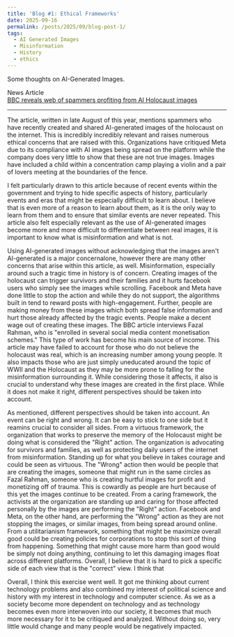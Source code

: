 ```yaml
---
title: 'Blog #1: Ethical Frameworks'
date: 2025-09-16
permalink: /posts/2025/09/blog-post-1/
tags:
  - AI Generated Images
  - Misinformation
  - History
  - ethics
---
```


Some thoughts on AI-Generated Images.

News Article  
[BBC reveals web of spammers profiting from AI Holocaust images](https://www.bbc.com/news/articles/ckg4xjk1g1xo)

---
The article, written in late August of this year, mentions spammers who have recently created and shared AI-generated images of the holocaust on the internet. This is incredibly incredibly relevant and raises numerous ethical concerns that are raised with this. Organizations have critiqued Meta due to its compliance with AI images being spread on the platform while the company does very little to show that these are not true images. Images have included a child within a concentration camp playing a violin and a pair of lovers meeting at the boundaries of the fence. 

I felt particularly drawn to this article because of recent events within the government and trying to hide specific aspects of history, particularly events and eras that might be especially difficult to learn about. I believe that is even more of a reason to learn about them, as it is the only way to learn from them and to ensure that similar events are never repeated. This article also felt especially relevant as the use of AI-generated images become more and more difficult to differentiate between real images, it is important to know what is misinformation and what is not. 

Using AI-generated images without acknowledging that the images aren't AI-generated is a major concernalone, however there are many other concerns that arise within this article, as well. Misinformation, especially around such a tragic time in history is of concern. Creating images of the holocaust can trigger survivors and their families and it hurts facebook users who simply see the images while scrolling. Facebook and Meta have done little to stop the action and while they do not support, the algorithms built in tend to reward posts with high-engagement. Further, people are making money from these images which both spread false information and hurt those already affected by the tragic events. People make a decent wage out of creating these images. The BBC article interviews Fazal Rahman, who is "enrolled in several social media content monetisation schemes." This type of work has become his main source of income. This article may have failed to account for those who do not believe the holocaust was real, which is an increasing number among young people. It also impacts those who are just simply uneducated around the topic of WWII and the Holocaust as they may be more prone to falling for the misinformation surrounding it. While considering those it affects, it also is crucial to understand why these images are created in the first place. While it does not make it right, different perspectives should be taken into account.

As mentioned, different perspectives should be taken into account. An event can be right and wrong. It can be easy to stick to one side but it reamins crucial to consider all sides. From a virtuous framework, the organization that works to preserve the memory of the Holocaust might be doing what is considered the "Right" action. The organization is advocating for survivors and families, as well as protecting daily users of the internet from misinformation. Standing up for what you believe in takes courage and could be seen as virtuous. The "Wrong" action then would be people that are creating the images, someone that might run in the same circles as Fazal Rahman, someone who is creating hurtful images for profit and monetizing off of trauma.  This is cowardly as people are hurt because of this yet the images continue to be created. From a caring framework, the activists at the organization are standing up and caring for those affected personally by the images are performing the "Right" action. Facebook and Meta, on the other hand, are performing the "Wrong" action as they are not stopping the images, or similar images, from being spread around online. From a utilitarianism framework, something that might be maximize overall good could be creating policies for corporations to stop this sort of thing from happening. Something that might cause more harm than good would be simply not doing anything, continuing to let this damaging images float across different platforms. Overall, I believe that it is hard to pick a specific side of each view that is the "correct" view. I think that 

Overall, I think this exercise went well. It got me thinking about current technology problems and also combined my interest of political science and history with my interest in technology and computer science. As we as a society become more dependent on technology and as technology becomes even more interwoven into our society, it becomes that much more necessary for it to be critiqued and analyzed. Without doing so, very little would change and many people would be negatively impacted. 